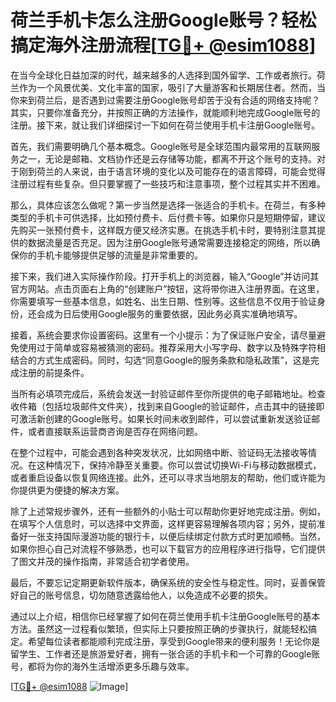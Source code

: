 # 荷兰手机卡怎么注册Google账号？轻松搞定海外注册流程[[TG💪+ @esim1088](https://t.me/s/esim1088)]

在当今全球化日益加深的时代，越来越多的人选择到国外留学、工作或者旅行。荷兰作为一个风景优美、文化丰富的国家，吸引了大量游客和长期居住者。然而，当你来到荷兰后，是否遇到过需要注册Google账号却苦于没有合适的网络支持呢？其实，只要你准备充分，并按照正确的方法操作，就能顺利地完成Google账号的注册。接下来，就让我们详细探讨一下如何在荷兰使用手机卡注册Google账号。

首先，我们需要明确几个基本概念。Google账号是全球范围内最常用的互联网服务之一，无论是邮箱、文档协作还是云存储等功能，都离不开这个账号的支持。对于刚到荷兰的人来说，由于语言环境的变化以及可能存在的语言障碍，可能会觉得注册过程有些复杂。但只要掌握了一些技巧和注意事项，整个过程其实并不困难。

那么，具体应该怎么做呢？第一步当然是选择一张适合的手机卡。在荷兰，有多种类型的手机卡可供选择，比如预付费卡、后付费卡等。如果你只是短期停留，建议先购买一张预付费卡，这样既方便又经济实惠。在挑选手机卡时，要特别注意其提供的数据流量是否充足。因为注册Google账号通常需要连接稳定的网络，所以确保你的手机卡能够提供足够的流量是非常重要的。

接下来，我们进入实际操作阶段。打开手机上的浏览器，输入“Google”并访问其官方网站。点击页面右上角的“创建账户”按钮，这将带你进入注册界面。在这里，你需要填写一些基本信息，如姓名、出生日期、性别等。这些信息不仅用于验证身份，还会成为日后使用Google服务的重要依据，因此务必真实准确地填写。

接着，系统会要求你设置密码。这里有一个小提示：为了保证账户安全，请尽量避免使用过于简单或容易被猜测的密码。推荐采用大小写字母、数字以及特殊字符相结合的方式生成密码。同时，勾选“同意Google的服务条款和隐私政策”，这是完成注册的前提条件。

当所有必填项完成后，系统会发送一封验证邮件至你所提供的电子邮箱地址。检查收件箱（包括垃圾邮件文件夹），找到来自Google的验证邮件，点击其中的链接即可激活新创建的Google账号。如果长时间未收到邮件，可以尝试重新发送验证邮件，或者直接联系运营商咨询是否存在网络问题。

在整个过程中，可能会遇到各种突发状况，比如网络中断、验证码无法接收等情况。在这种情况下，保持冷静至关重要。你可以尝试切换Wi-Fi与移动数据模式，或者重启设备以恢复网络连接。此外，还可以寻求当地朋友的帮助，他们或许能为你提供更为便捷的解决方案。

除了上述常规步骤外，还有一些额外的小贴士可以帮助你更好地完成注册。例如，在填写个人信息时，可以选择中文界面，这样更容易理解各项内容；另外，提前准备好一张支持国际漫游功能的银行卡，以便后续绑定付款方式时更加顺畅。当然，如果你担心自己对流程不够熟悉，也可以下载官方的应用程序进行指导，它们提供了图文并茂的操作指南，非常适合初学者使用。

最后，不要忘记定期更新软件版本，确保系统的安全性与稳定性。同时，妥善保管好自己的账号信息，切勿随意透露给他人，以免造成不必要的损失。

通过以上介绍，相信你已经掌握了如何在荷兰使用手机卡注册Google账号的基本方法。虽然这一过程看似繁琐，但实际上只要按照正确的步骤执行，就能轻松搞定。希望每位读者都能顺利完成注册，享受到Google带来的便利服务！无论你是留学生、工作者还是旅游爱好者，拥有一张合适的手机卡和一个可靠的Google账号，都将为你的海外生活增添更多乐趣与效率。

[[TG💪+ @esim1088](https://t.me/s/esim1088) ![Image](https://i.postimg.cc/4NQfJmqS/Snipaste-2025-05-13-00-14-12.png)]